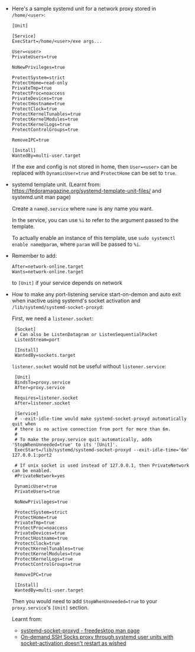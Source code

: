  - Here's a sample systemd unit for a network proxy stored in `/home/<user>`:
   
   ```
   [Unit]
    
   [Service]
   ExecStart=/home/<user>/exe args...

   User=<user>
   PrivateUsers=true

   NoNewPrivileges=true
   
   ProtectSystem=strict
   ProtectHome=read-only
   PrivateTmp=true
   ProtectProc=noaccess
   PrivateDevices=true
   ProtectHostname=true
   ProtectClock=true
   ProtectKernelTunables=true
   ProtectKernelModules=true
   ProtectKernelLogs=true
   ProtectControlGroups=true

   RemoveIPC=true
   
   [Install]
   WantedBy=multi-user.target
   ```

   If the exe and config is not stored in home, then `User=<user>` can be replaced with 
   `DynamicUser=true` and `ProtectHome` can be set to `true`.
 - systemd template unit. (Learnt from: https://fedoramagazine.org/systemd-template-unit-files/ and systemd.unit man page)
   
   Create a `name@.service` where `name` is any name you want.

   In the service, you can use `%i` to refer to the argument passed to the template.

   To actually enable an instance of this template, use `sudo systemctl enable name@param`, where `param` will be passed to `%i`.
 - Remember to add:
   
   ```
   After=network-online.target
   Wants=network-online.target
   ```

   to `[Unit]` if your service depends on network
 - How to make any port-listening service start-on-demon and auto exit when inactive using
   systemd's socket activation and `/lib/systemd/systemd-socket-proxyd`:
   
   First, we need a `listener.socket`:
   ```
    [Socket]
    # Can also be ListenDatagram or ListenSequentialPacket
    ListenStream=port
    
    [Install]
    WantedBy=sockets.target
   ```

   `listener.socket` would not be useful without `listener.service`:

   ```
    [Unit]
    BindsTo=proxy.service
    After=proxy.service
    
    Requires=listener.socket
    After=listener.socket
    
    [Service]
    # --exit-idle-time would make systemd-socket-proxyd automatically quit when
    # there is no active connection from port for more than 6m.
    #
    # To make the proxy.service quit automatically, adds 'StopWhenUnneeded=true' to its '[Unit]'.
    ExecStart=/lib/systemd/systemd-socket-proxyd --exit-idle-time='6m' 127.0.0.1:port2
    
    # If unix socket is used instead of 127.0.0.1, then PrivateNetwork can be enabled.
    #PrivateNetwork=yes
    
    DynamicUser=true
    PrivateUsers=true
    
    NoNewPrivileges=true
    
    ProtectSystem=strict
    ProtectHome=true
    PrivateTmp=true
    ProtectProc=noaccess
    PrivateDevices=true
    ProtectHostname=true
    ProtectClock=true
    ProtectKernelTunables=true
    ProtectKernelModules=true
    ProtectKernelLogs=true
    ProtectControlGroups=true
    
    RemoveIPC=true
    
    [Install]
    WantedBy=multi-user.target
   ```

   Then you would need to add `StopWhenUnneeded=true` to your `proxy.service`'s `[Unit]` section.

   Learnt from:
    - [systemd-socket-proxyd - freedesktop man page](https://www.freedesktop.org/software/systemd/man/systemd-socket-proxyd.html)
    - [On-demand SSH Socks proxy through systemd user units with socket-activation doesn't restart as wished](https://unix.stackexchange.com/questions/383678/on-demand-ssh-socks-proxy-through-systemd-user-units-with-socket-activation-does)

